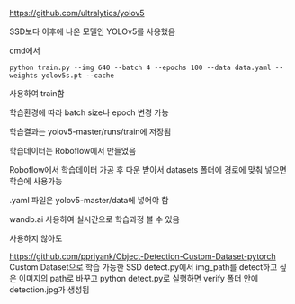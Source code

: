 https://github.com/ultralytics/yolov5

SSD보다 이후에 나온 모델인 YOLOv5를 사용했음

cmd에서

    python train.py --img 640 --batch 4 --epochs 100 --data data.yaml --weights yolov5s.pt --cache

사용하여 train함

학습환경에 따라 batch size나 epoch 변경 가능

학습결과는 yolov5-master/runs/train에 저장됨


학습데이터는 Roboflow에서 만들었음

Roboflow에서 학습데이터 가공 후 다운 받아서 datasets 폴더에 경로에 맞춰 넣으면 학습에 사용가능

.yaml 파일은 yolov5-master/data에 넣어야 함


wandb.ai 사용하여 실시간으로 학습과정 볼 수 있음

사용하지 않아도 







https://github.com/ppriyank/Object-Detection-Custom-Dataset-pytorch
Custom Dataset으로 학습 가능한 SSD
detect.py에서 img_path를 detect하고 싶은 이미지의 path로 바꾸고 python detect.py로 실행하면 verify 폴더 안에 detection.jpg가 생성됨
